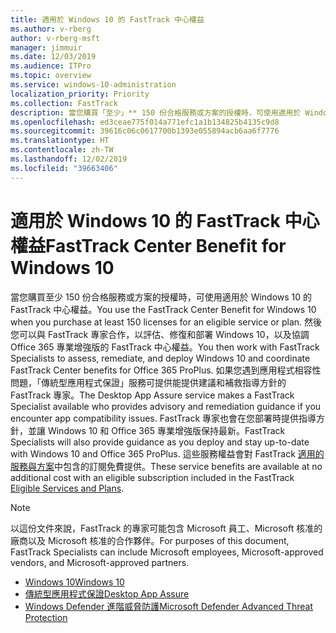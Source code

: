 ```yaml
---
title: 適用於 Windows 10 的 FastTrack 中心權益
ms.author: v-rberg
author: v-rberg-msft
manager: jimmuir
ms.date: 12/03/2019
ms.audience: ITPro
ms.topic: overview
ms.service: windows-10-administration
localization_priority: Priority
ms.collection: FastTrack
description: 當您購買「至少」** 150 份合格服務或方案的授權時，可使用適用於 Windows 10 的 FastTrack 中心權益。
ms.openlocfilehash: ed3ceae775f014a771efc1a1b134825b4135c9d8
ms.sourcegitcommit: 39616c06c0617700b1393e055894acb6aa6f7776
ms.translationtype: HT
ms.contentlocale: zh-TW
ms.lasthandoff: 12/02/2019
ms.locfileid: "39663406"
---
```

# <a name="fasttrack-center-benefit-for-windows-10"></a><span data-ttu-id="e31ed-103">適用於 Windows 10 的 FastTrack 中心權益</span><span class="sxs-lookup"><span data-stu-id="e31ed-103">FastTrack Center Benefit for Windows 10</span></span>

<span data-ttu-id="e31ed-104">當您購買至少 150 份合格服務或方案的授權時，可使用適用於 Windows 10 的 FastTrack 中心權益。</span><span class="sxs-lookup"><span data-stu-id="e31ed-104">You use the FastTrack Center Benefit for Windows 10 when you purchase at least 150 licenses for an eligible service or plan.</span></span> <span data-ttu-id="e31ed-105">然後您可以與 FastTrack 專家合作，以評估、修復和部署 Windows 10，以及協調 Office 365 專業增強版的 FastTrack 中心權益。</span><span class="sxs-lookup"><span data-stu-id="e31ed-105">You then work with FastTrack Specialists to assess, remediate, and deploy Windows 10 and coordinate FastTrack Center benefits for Office 365 ProPlus.</span></span> <span data-ttu-id="e31ed-106">如果您遇到應用程式相容性問題，「傳統型應用程式保證」服務可提供能提供建議和補救指導方針的 FastTrack 專家。</span><span class="sxs-lookup"><span data-stu-id="e31ed-106">The Desktop App Assure service makes a FastTrack Specialist available who provides advisory and remediation guidance if you encounter app compatibility issues.</span></span>  <span data-ttu-id="e31ed-107">FastTrack 專家也會在您部署時提供指導方針，並讓 Windows 10 和 Office 365 專業增強版保持最新。</span><span class="sxs-lookup"><span data-stu-id="e31ed-107">FastTrack Specialists will also provide guidance as you deploy and stay up-to-date with Windows 10 and Office 365 ProPlus.</span></span> <span data-ttu-id="e31ed-108">這些服務權益會對 FastTrack [適用的服務與方案](M365-eligible-services-and-plans.md)中包含的訂閱免費提供。</span><span class="sxs-lookup"><span data-stu-id="e31ed-108">These service benefits are available at no additional cost with an eligible subscription included in the FastTrack [Eligible Services and Plans](M365-eligible-services-and-plans.md).</span></span>
  
> [!NOTE]
> <span data-ttu-id="e31ed-109">以這份文件來說，FastTrack 的專家可能包含 Microsoft 員工、Microsoft 核准的廠商以及 Microsoft 核准的合作夥伴。</span><span class="sxs-lookup"><span data-stu-id="e31ed-109">For purposes of this document, FastTrack Specialists can include Microsoft employees, Microsoft-approved vendors, and Microsoft-approved partners.</span></span> 
    
- [<span data-ttu-id="e31ed-110">Windows 10</span><span class="sxs-lookup"><span data-stu-id="e31ed-110">Windows 10</span></span>](Win-10-windows-10.md)
- [<span data-ttu-id="e31ed-111">傳統型應用程式保證</span><span class="sxs-lookup"><span data-stu-id="e31ed-111">Desktop App Assure</span></span>](Win-10-desktop-app-assure.md)
- [<span data-ttu-id="e31ed-112">Windows Defender 進階威脅防護</span><span class="sxs-lookup"><span data-stu-id="e31ed-112">Microsoft Defender Advanced Threat Protection</span></span>](Win-10-microsoft-defender-atp.md)
  

  

 